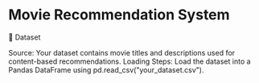# Movie Recommendation System
📂 Dataset


Source: Your dataset contains movie titles and descriptions used for content-based recommendations.
Loading Steps: Load the dataset into a Pandas DataFrame using pd.read_csv("your_dataset.csv").

